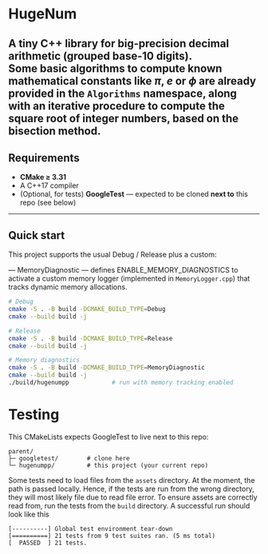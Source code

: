 # HugeNum

A tiny C++ library for big-precision decimal arithmetic (grouped base-10 digits).  
Some basic algorithms to compute known mathematical constants like $\pi$, $e$ or $\phi$ are already provided in the `Algorithms` namespace, along with an iterative procedure to compute the square root of integer numbers, based on the bisection method. 
---

## Requirements

- **CMake ≥ 3.31**
- A C++17 compiler
- (Optional, for tests) **GoogleTest** — expected to be cloned **next to** this repo (see below)

---

## Quick start

This project supports the usual Debug / Release plus a custom:

 — MemoryDiagnostic — defines ENABLE_MEMORY_DIAGNOSTICS to activate a custom memory logger (implemented in `MemoryLogger.cpp`) that tracks dynamic memory allocations.

```bash
# Debug
cmake -S . -B build -DCMAKE_BUILD_TYPE=Debug
cmake --build build -j

# Release
cmake -S . -B build -DCMAKE_BUILD_TYPE=Release
cmake --build build -j

# Memory diagnostics
cmake -S . -B build -DCMAKE_BUILD_TYPE=MemoryDiagnostic
cmake --build build -j
./build/hugenumpp            # run with memory tracking enabled
```

# Testing

This CMakeLists expects GoogleTest to live next to this repo:

```
parent/
├─ googletest/        # clone here
└─ hugenumpp/         # this project (your current repo)
```

Some tests need to load files from the `assets` directory. At the moment, the path is passed locally. Hence, if the tests are run from the wrong directory, they will most likely file due to read file error. To ensure assets are correctly read from, run the tests from the `build` directory. A successful run should look like this
```aiignore
[----------] Global test environment tear-down
[==========] 21 tests from 9 test suites ran. (5 ms total)
[  PASSED  ] 21 tests.
```